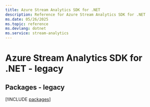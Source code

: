```yaml
---
title: Azure Stream Analytics SDK for .NET
description: Reference for Azure Stream Analytics SDK for .NET
ms.date: 05/26/2025
ms.topic: reference
ms.devlang: dotnet
ms.service: stream-analytics
---
```

# Azure Stream Analytics SDK for .NET - legacy
## Packages - legacy
[!INCLUDE [packages](stream-analytics-index.md)]